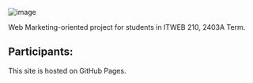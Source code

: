 ![image](https://github.com/PatrickFrankAIU/GradeManagerProject/assets/134087916/b5d814bf-e38f-456f-8f9c-cb5a98fb52fa)

Web Marketing-oriented project for students in ITWEB 210, 2403A Term. 

Participants:
- 

This site is hosted on GitHub Pages. 


